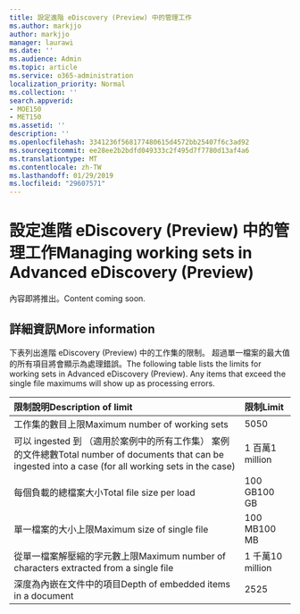```yaml
---
title: 設定進階 eDiscovery (Preview) 中的管理工作
ms.author: markjjo
author: markjjo
manager: laurawi
ms.date: ''
ms.audience: Admin
ms.topic: article
ms.service: o365-administration
localization_priority: Normal
ms.collection: ''
search.appverid:
- MOE150
- MET150
ms.assetid: ''
description: ''
ms.openlocfilehash: 3341236f568177480615d4572bb25407f6c3ad92
ms.sourcegitcommit: ee28ee2b2bdfd049333c2f495d7f7780d13af4a6
ms.translationtype: MT
ms.contentlocale: zh-TW
ms.lasthandoff: 01/29/2019
ms.locfileid: "29607571"
---
```

# <a name="managing-working-sets-in-advanced-ediscovery-preview"></a><span data-ttu-id="f2a67-102">設定進階 eDiscovery (Preview) 中的管理工作</span><span class="sxs-lookup"><span data-stu-id="f2a67-102">Managing working sets in Advanced eDiscovery (Preview)</span></span>  

<span data-ttu-id="f2a67-103">內容即將推出。</span><span class="sxs-lookup"><span data-stu-id="f2a67-103">Content coming soon.</span></span>

## <a name="more-information"></a><span data-ttu-id="f2a67-104">詳細資訊</span><span class="sxs-lookup"><span data-stu-id="f2a67-104">More information</span></span>

<span data-ttu-id="f2a67-p101">下表列出進階 eDiscovery (Preview) 中的工作集的限制。 超過單一檔案的最大值的所有項目將會顯示為處理錯誤。</span><span class="sxs-lookup"><span data-stu-id="f2a67-p101">The following table lists the limits for working sets in Advanced eDiscovery (Preview).  Any items that exceed the single file maximums will show up as processing errors.</span></span>
    
  |<span data-ttu-id="f2a67-107">**限制說明**</span><span class="sxs-lookup"><span data-stu-id="f2a67-107">**Description of limit**</span></span>|<span data-ttu-id="f2a67-108">**限制**</span><span class="sxs-lookup"><span data-stu-id="f2a67-108">**Limit**</span></span>|
  |:-----|:-----|
  |<span data-ttu-id="f2a67-109">工作集的數目上限</span><span class="sxs-lookup"><span data-stu-id="f2a67-109">Maximum number of working sets</span></span>  <br/> |<span data-ttu-id="f2a67-110">50</span><span class="sxs-lookup"><span data-stu-id="f2a67-110">50</span></span>  <br/> |
  |<span data-ttu-id="f2a67-111">可以 ingested 到 （適用於案例中的所有工作集） 案例的文件總數</span><span class="sxs-lookup"><span data-stu-id="f2a67-111">Total number of documents that can be ingested into a case (for all working sets in the case)</span></span>  <br/> |<span data-ttu-id="f2a67-112">1 百萬</span><span class="sxs-lookup"><span data-stu-id="f2a67-112">1 million</span></span>  <br/> |
  |<span data-ttu-id="f2a67-113">每個負載的總檔案大小</span><span class="sxs-lookup"><span data-stu-id="f2a67-113">Total file size per load</span></span>  <br/> |<span data-ttu-id="f2a67-114">100 GB</span><span class="sxs-lookup"><span data-stu-id="f2a67-114">100 GB</span></span>  <br/> |
  |<span data-ttu-id="f2a67-115">單一檔案的大小上限</span><span class="sxs-lookup"><span data-stu-id="f2a67-115">Maximum size of single file</span></span>   <br/> |<span data-ttu-id="f2a67-116">100 MB</span><span class="sxs-lookup"><span data-stu-id="f2a67-116">100 MB</span></span>  <br/> |
  |<span data-ttu-id="f2a67-117">從單一檔案解壓縮的字元數上限</span><span class="sxs-lookup"><span data-stu-id="f2a67-117">Maximum number of characters extracted from a single file</span></span>  <br/> |<span data-ttu-id="f2a67-118">1 千萬</span><span class="sxs-lookup"><span data-stu-id="f2a67-118">10 million</span></span>  <br/> |
  |<span data-ttu-id="f2a67-119">深度為內嵌在文件中的項目</span><span class="sxs-lookup"><span data-stu-id="f2a67-119">Depth of embedded items in a document</span></span>  <br/> |<span data-ttu-id="f2a67-120">25</span><span class="sxs-lookup"><span data-stu-id="f2a67-120">25</span></span>  <br/> |
  

